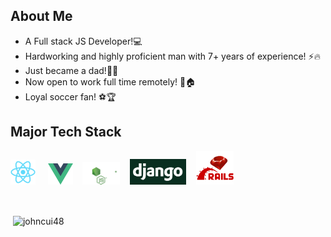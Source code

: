## About Me
- A Full stack JS Developer!💻
- Hardworking and highly proficient man with 7+ years of experience! ⚡🔥
- Just became a dad!💖👨
- Now open to work full time remotely! 👋🏠
- Loyal soccer fan! ⚽🏆

## Major Tech Stack

<img src="https://raw.githubusercontent.com/edwardcdev/edwardcdev/main/logos/react.svg" height="auto" width="40"> &nbsp;&nbsp;&nbsp;
<img src="https://raw.githubusercontent.com/edwardcdev/edwardcdev/main/logos/vue.png" height="auto" width="40">&nbsp;&nbsp;&nbsp;
<img src="https://raw.githubusercontent.com/edwardcdev/edwardcdev/main/logos/node.js.svg" height="auto" width="60">&nbsp;&nbsp;&nbsp;
<img src="https://raw.githubusercontent.com/edwardcdev/edwardcdev/main/logos/django.png" height="auto" width="90">&nbsp;&nbsp;&nbsp;
<img src="https://raw.githubusercontent.com/edwardcdev/edwardcdev/main/logos/ror.png" height="auto" width="60">&nbsp;&nbsp;&nbsp;

<br />
<p>&nbsp;<img align="center" src="https://github-readme-stats.vercel.app/api?username=edwardcdev&show_icons=true&locale=en&theme=dracula" alt="johncui48" /></p>
